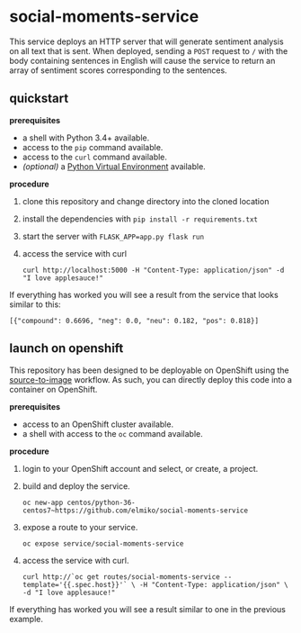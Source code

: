 # social-moments-service

This service deploys an HTTP server that will generate sentiment analysis
on all text that is sent. When deployed, sending a `POST` request to `/` with
the body containing sentences in English will cause the service to return an
array of sentiment scores corresponding to the sentences.

## quickstart

**prerequisites**
* a shell with Python 3.4+ available.
* access to the `pip` command available.
* access to the `curl` command available.
* _(optional)_ a
  [Python Virtual Environment](https://virtualenv.pypa.io/en/stable/)
  available.

**procedure**
1. clone this repository and change directory into the cloned location
1. install the dependencies with `pip install -r requirements.txt`
1. start the server with `FLASK_APP=app.py flask run`
1. access the service with curl

   `curl http://localhost:5000 -H "Content-Type: application/json" -d "I love applesauce!"`

If everything has worked you will see a result from the service
that looks similar to this:

```
[{"compound": 0.6696, "neg": 0.0, "neu": 0.182, "pos": 0.818}]
```

## launch on openshift

This repository has been designed to be deployable on OpenShift using the
[source-to-image](https://docs.okd.io/latest/creating_images/s2i.html#creating-images-s2i)
workflow. As such, you can directly deploy this code into a container on
OpenShift.

**prerequisites**
* access to an OpenShift cluster available.
* a shell with access to the `oc` command available.

**procedure**
1. login to your OpenShift account and select, or create, a project.
1. build and deploy the service.

   `oc new-app centos/python-36-centos7~https://github.com/elmiko/social-moments-service`
1. expose a route to your service.

   `oc expose service/social-moments-service`
1. access the service with curl.

   ```curl http://`oc get routes/social-moments-service --template='{{.spec.host}}'` \
        -H "Content-Type: application/json" \
        -d "I love applesauce!"```

If everything has worked you will see a result similar to one in the previous
example.
